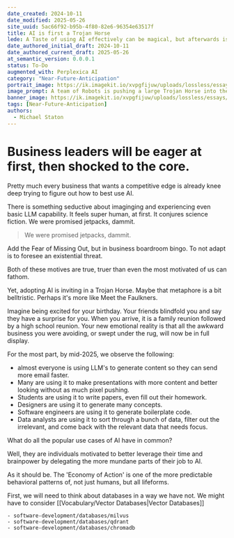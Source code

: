 ```yaml
---
date_created: 2024-10-11
date_modified: 2025-05-26
site_uuid: 5ac66f92-b95b-4f80-82e6-96354e63517f
title: AI is first a Trojan Horse
lede: A Taste of using AI effectively can be magical, but afterwards is a massive amount of reconfiguration and technology adoption.
date_authored_initial_draft: 2024-10-11
date_authored_current_draft: 2025-05-26
at_semantic_version: 0.0.0.1
status: To-Do
augmented_with: Perplexica AI
category: "Near-Future-Anticipation"
portrait_image: https://ik.imagekit.io/xvpgfijuw/uploads/lossless/essays/2025-05-04_portraitimage_AI-is-first-a-Trojan-Horse_c542f9fe-2450-4e80-a39c-c29fd81b8b46_FSB44Ca6Y.jpg
image_prompt: A team of Robots is pushing a large Trojan Horse into the doorway of a large commercial office building, and the employees and security guards are holding the door open for it.
banner_image: https://ik.imagekit.io/xvpgfijuw/uploads/lossless/essays/2025-05-04_bannerimage_AI-is-first-a-Trojan-Horse_c70689f7-0149-4ae5-b076-c94bf98932ae_AKHwcg3RP.jpg
tags: [Near-Future-Anticipation]
authors:
  - Michael Staton
---
```


# Business leaders will be eager at first, then shocked to the core. 

Pretty much every business that wants a competitive edge is already knee deep trying to figure out how to best use AI. 

There is something seductive about imaginging and experiencing even basic LLM capability. It feels super human, at first. It conjures science fiction. We were promised jetpacks, dammit.

> We were promised jetpacks, dammit.

Add the Fear of Missing Out, but in business boardroom bingo. To not adapt is to foresee an existential threat. 

Both of these motives are true, truer than even the most motivated of us can fathom. 

Yet, adopting AI is inviting in a Trojan Horse. Maybe that metaphore is a bit belltristic. Perhaps it's more like Meet the Faulkners. 

Imagine being excited for your birthday. Your friends blindfold you and say they have a surprise for you. When you arrive, it is a family reunion followed by a high school reunion. Your new emotional reality is that all the awkward business you were avoiding, or swept under the rug, will now be in full display.

For the most part, by mid-2025, we observe the following:

- almost everyone is using LLM's to generate content so they can send more email faster. 
- Many are using it to make presentations with more content and better looking without as much pixel pushing.
- Students are using it to write papers, even fill out their homework. 
- Designers are using it to generate many concepts.
- Software engineers are using it to generate boilerplate code. 
- Data analysts are using it to sort through a bunch of data, filter out the irrelevant, and come back with the relevant data that needs focus.

What do all the popular use cases of AI have in common?  

Well, they are individuals motivated to better leverage their time and brainpower by delegating the more mundane parts of their job to AI. 

As it should be.  The 'Economy of Action' is one of the more predictable behavioral patterns of, not just humans, but all lifeforms. 




First, we will need to think about databases in a way we have not. 
We might have to consider [[Vocabulary/Vector Databases|Vector Databases]]

```toolingGallery
- software-development/databases/milvus
- software-development/databases/qdrant
- software-development/databases/chromadb
```
